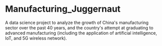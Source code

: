 # Manufacturing_Juggernaut
A data science project to analyze the growth of China's manufacturing sector over the past 40 years, and the country's attempt at graduating to advanced manufacturing (including the application of artificial intelligence, IoT, and 5G wireless network). 
